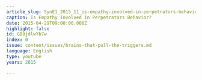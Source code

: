 ```yaml
---
article_slug: SynE1_2015_11_is-empathy-involved-in-perpetrators-behavior
caption: Is Empathy Involved in Perpetrators Behavior?
date: 2015-04-29T09:00:00.000Z
highlight: false
id: GB0jdlwYb7w
index: 0
issue: content/issues/brains-that-pull-the-triggers.md
language: English
type: youtube
years: 2015

---
```

